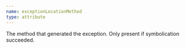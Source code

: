 ```yaml
---
name: exceptionLocationMethod
type: attribute
---
```


The method that generated the exception. Only present if symbolication succeeded.